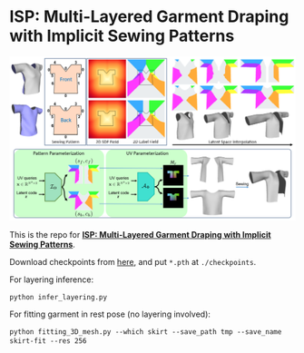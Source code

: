 # ISP: Multi-Layered Garment Draping with Implicit Sewing Patterns
<p align="center"><img src="figs/isp.png"></p>

This is the repo for [**ISP: Multi-Layered Garment Draping with Implicit Sewing Patterns**](https://liren2515.github.io/page/isp/isp.html).

Download checkpoints from [here](https://drive.google.com/file/d/1Zhr93ejWGobqDnJjE-P95ssNTDYSFNXS/view?usp=sharing), and put `*.pth` at `./checkpoints`.

For layering inference:
```
python infer_layering.py
```

For fitting garment in rest pose (no layering involved):
```
python fitting_3D_mesh.py --which skirt --save_path tmp --save_name skirt-fit --res 256
```
